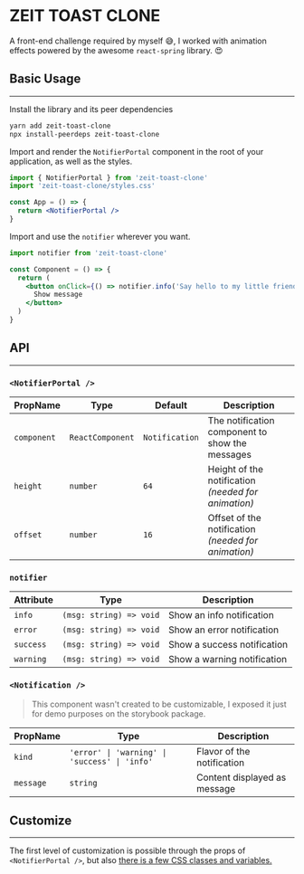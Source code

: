 # ZEIT TOAST CLONE

A front-end challenge required by myself 😅, I worked with animation effects
powered by the awesome `react-spring` library. 😍

## Basic Usage

---

Install the library and its peer dependencies

```bash
yarn add zeit-toast-clone
npx install-peerdeps zeit-toast-clone
```

Import and render the `NotifierPortal` component in the root of your
application, as well as the styles.

```jsx
import { NotifierPortal } from 'zeit-toast-clone'
import 'zeit-toast-clone/styles.css'

const App = () => {
  return <NotifierPortal />
}
```

Import and use the `notifier` wherever you want.

```jsx
import notifier from 'zeit-toast-clone'

const Component = () => {
  return (
    <button onClick={() => notifier.info('Say hello to my little friend')}>
      Show message
    </button>
  )
}
```

## API

---

### `<NotifierPortal />`

| PropName    | Type             | Default        | Description                                         |
| ----------- | ---------------- | -------------- | --------------------------------------------------- |
| `component` | `ReactComponent` | `Notification` | The notification component to show the messages     |
| `height`    | `number`         | `64`           | Height of the notification _(needed for animation)_ |
| `offset`    | `number`         | `16`           | Offset of the notification _(needed for animation)_ |

### `notifier`

| Attribute | Type                    | Description                 |
| --------- | ----------------------- | --------------------------- |
| `info`    | `(msg: string) => void` | Show an info notification   |
| `error`   | `(msg: string) => void` | Show an error notification  |
| `success` | `(msg: string) => void` | Show a success notification |
| `warning` | `(msg: string) => void` | Show a warning notification |

### `<Notification />`

> This component wasn't created to be customizable, I exposed it just for demo
> purposes on the storybook package.

| PropName  | Type                                          | Description                  |
| --------- | --------------------------------------------- | ---------------------------- |
| `kind`    | `'error' \| 'warning' \| 'success' \| 'info'` | Flavor of the notification   |
| `message` | `string`                                      | Content displayed as message |

## Customize

---

The first level of customization is possible through the props of
`<NotifierPortal />`, but also
[there is a few CSS classes and variables.](https://github.com/rqbazan/zeit-toast-clone/blob/master/packages/library/styles.css)
